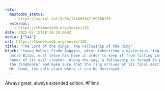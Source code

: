 ```yaml
---
refs:
  mastodon_status:
    - https://social.lol/@r0b/114009347199308170
  external:
    - https://themoviedb.org/movie/120
date: 2025-02-15T18:36:20.069Z
media: ["544"]
url: https://themoviedb.org/movie/120
title: "The Lord of the Rings: The Fellowship of the Ring"
blurb: "Young hobbit Frodo Baggins, after inheriting a mysterious ring from his
  uncle Bilbo, must leave his home in order to keep it from falling into the
  hands of its evil creator. Along the way, a fellowship is formed to protect
  the ringbearer and make sure that the ring arrives at its final destination:
  Mt. Doom, the only place where it can be destroyed."
---
```


Always great, always extended edition. #Films
